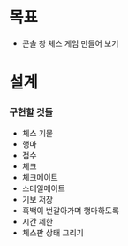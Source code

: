 # 목표
- 콘솔 창 체스 게임 만들어 보기

# 설계
### 구현할 것들
- 체스 기물
- 행마
- 점수
- 체크
- 체크메이트
- 스테일메이트
- 기보 저장
- 흑백이 번갈아가며 행마하도록
- 시간 제한
- 체스판 상태 그리기


